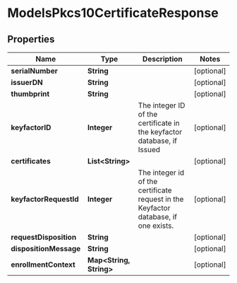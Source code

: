 

# ModelsPkcs10CertificateResponse


## Properties

| Name | Type | Description | Notes |
|------------ | ------------- | ------------- | -------------|
|**serialNumber** | **String** |  |  [optional] |
|**issuerDN** | **String** |  |  [optional] |
|**thumbprint** | **String** |  |  [optional] |
|**keyfactorID** | **Integer** | The integer ID of the certificate in the keyfactor database, if Issued |  [optional] |
|**certificates** | **List&lt;String&gt;** |  |  [optional] |
|**keyfactorRequestId** | **Integer** | The integer id of the certificate request in the Keyfactor database, if one exists. |  [optional] |
|**requestDisposition** | **String** |  |  [optional] |
|**dispositionMessage** | **String** |  |  [optional] |
|**enrollmentContext** | **Map&lt;String, String&gt;** |  |  [optional] |



